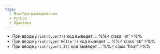 ```yaml
---
tags:
  - ЯзыкПрограммирования
  - Python
  - Практика
---
```

- При вводе `print(type(7))` код выведет ... %%< class 'int' >%%
- При вводе `print(type('Hello'))` код выведет ... %%< class 'str' >%%
- При вводе `print(type(1.3))` код выведет ... %%< class 'float' >%%